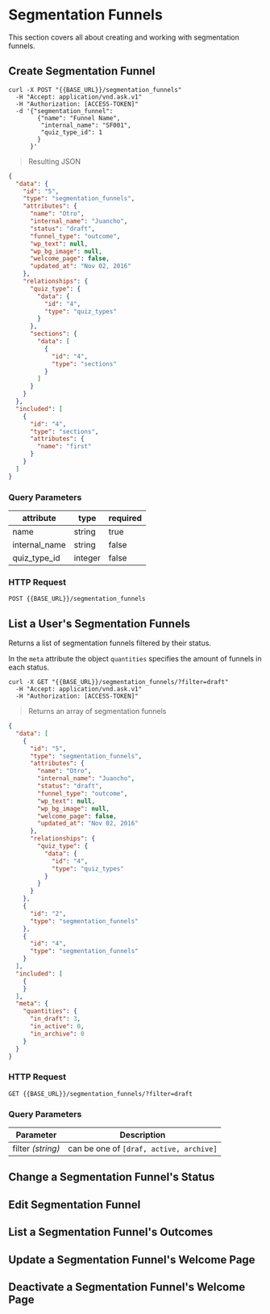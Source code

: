 # Segmentation Funnels

This section covers all about creating and working with segmentation funnels.

## Create Segmentation Funnel

```shell
curl -X POST "{{BASE_URL}}/segmentation_funnels"
  -H "Accept: application/vnd.ask.v1"
  -H "Authorization: [ACCESS-TOKEN]"
  -d '{"segmentation_funnel":
  		{"name": "Funnel Name",
  		 "internal_name": "SF001",
  		 "quiz_type_id": 1
  		}
	  }'
```

> Resulting JSON

```json
{
  "data": {
    "id": "5",
    "type": "segmentation_funnels",
    "attributes": {
      "name": "Otro",
      "internal_name": "Juancho",
      "status": "draft",
      "funnel_type": "outcome",
      "wp_text": null,
      "wp_bg_image": null,
      "welcome_page": false,
      "updated_at": "Nov 02, 2016"
    },
    "relationships": {
      "quiz_type": {
        "data": {
          "id": "4",
          "type": "quiz_types"
        }
      },
      "sections": {
        "data": [
          {
            "id": "4",
            "type": "sections"
          }
        ]
      }
    }
  },
  "included": [
    {
      "id": "4",
      "type": "sections",
      "attributes": {
        "name": "first"
      }
    }
  ]
}
```

### Query Parameters

attribute | type | required
----------|------|---------
name | string | true
internal_name | string | false
quiz_type_id | integer | false

### HTTP Request

`POST {{BASE_URL}}/segmentation_funnels`


## List a User's Segmentation Funnels

Returns a list of segmentation funnels filtered by their status.

In the `meta` attribute the object `quantities` specifies the amount of funnels in each status.

```shell
curl -X GET "{{BASE_URL}}/segmentation_funnels/?filter=draft"
  -H "Accept: application/vnd.ask.v1"
  -H "Authorization: [ACCESS-TOKEN]"
```

> Returns an array of segmentation funnels

```json
{
  "data": [
    {
      "id": "5",
      "type": "segmentation_funnels",
      "attributes": {
        "name": "Otro",
        "internal_name": "Juancho",
        "status": "draft",
        "funnel_type": "outcome",
        "wp_text": null,
        "wp_bg_image": null,
        "welcome_page": false,
        "updated_at": "Nov 02, 2016"
      },
      "relationships": {
        "quiz_type": {
          "data": {
            "id": "4",
            "type": "quiz_types"
          }
        }
      }
    },
    {
      "id": "2",
      "type": "segmentation_funnels"
    },
    {
      "id": "4",
      "type": "segmentation_funnels"
    }
  ],
  "included": [
    {
    }
  ],
  "meta": {
    "quantities": {
      "in_draft": 3,
      "in_active": 0,
      "in_archive": 0
    }
  }
}
```

### HTTP Request

`GET {{BASE_URL}}/segmentation_funnels/?filter=draft`

### Query Parameters

Parameter | Description
--------- | -----------
filter *(string)* | can be one of `[draf, active, archive]`

## Change a Segmentation Funnel's Status


## Edit Segmentation Funnel


## List a Segmentation Funnel's Outcomes


## Update a Segmentation Funnel's Welcome Page


## Deactivate a Segmentation Funnel's Welcome Page

